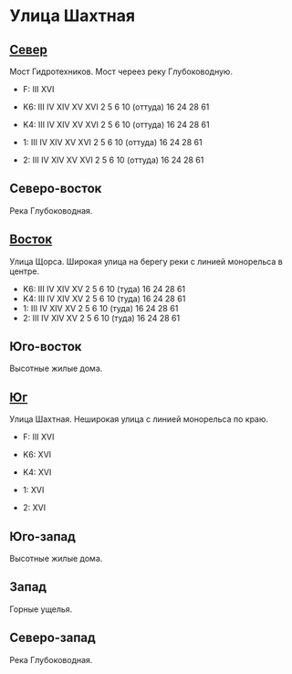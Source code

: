 # Улица Шахтная

## [Север](./450100.md)

Мост Гидротехников.
Мост череез реку Глубоководную.

* F:    III XVI

* K6:   III IV  XIV XV  XVI
        2   5   6   10 (оттуда) 16  24  28  61
* K4:   III IV  XIV XV  XVI
        2   5   6   10 (оттуда) 16  24  28  61
* 1:    III IV  XIV XV  XVI
        2   5   6   10 (оттуда) 16  24  28  61
* 2:    III IV  XIV XV  XVI
        2   5   6   10 (оттуда) 16  24  28  61

## Северо-восток

Река Глубоководная.

## [Восток](./460110.md)

Улица Щорса.
Широкая улица на берегу реки с линией монорельса в центре.

* K6:   III IV  XIV XV
        2   5   6   10 (туда)   16  24  28  61
* K4:   III IV  XIV XV
        2   5   6   10 (туда)   16  24  28  61
* 1:    III IV  XIV XV
        2   5   6   10 (туда)   16  24  28  61
* 2:    III IV  XIV XV
        2   5   6   10 (туда)   16  24  28  61

## Юго-восток

Высотные жилые дома.

## [Юг](./450115.md)

Улица Шахтная.
Неширокая улица с линией монорельса по краю.

* F:    III XVI

* K6:   XVI
* K4:   XVI
* 1:    XVI
* 2:    XVI

## Юго-запад

Высотные жилые дома.

## Запад

Горные ущелья.

## Северо-запад

Река Глубоководная.
